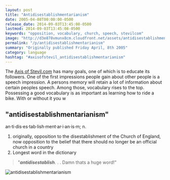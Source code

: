 ```yaml
---
layout: post
title: "Antidisestablishmentarianism"
date: 2005-04-08T00:00:00-0500
release_date: 2014-09-03T13:45:08-0500
lastmod: 2014-09-03T13:45:08-0500
keywords: "opposition, vocabulary, church, speech, stevilcom"
image: "http://d3e878vmunx8cm.cloudfront.net/assets/antidisestablishmentarianism.jpg"
permalink: "/p/antidisestablishmentarianism"
summary: "Originally published Friday April, 8th 2005"
category: language
hashtag: "#axisofstevil_antidisestablishmentarianism"
---
```


[id_1]: http://d3e878vmunx8cm.cloudfront.net/assets/antidisestablishmentarianism.jpg "antidisestablishmentarianism"
The [Axis of Stevil.com](/ "Axis of Stevil.com") has many goals, one of which is to educate its followers. One of the first impressions people gain about other people is a speech impression. A persons memory will retain a lot of information about certain peoples speech. Among those, vocabulary rises to the top. Possessing a good vocabulary is as important as learning how to ride a bike. With or without it you w

## "antidisestablishmentarianism" ##

an·ti·dis·es·tab·lish·ment·ar·i·an·is·m; n.

1. originally, opposition to the disestablishment of the Church of England, now opposition to the belief that there should no longer be an official church in a country
2.    Longest word in the dictionary
 
> "***antidisestablish***. . . Damn thats a huge word!"

![antidisestablishmentarianism][id_1]
